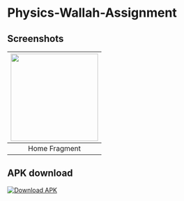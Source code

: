 # Physics-Wallah-Assignment


##
## Screenshots
| <img src="https://github.com/mZos/Physics-Wallah-Assignment/blob/master/Screenshot_2022-04-15-17-51-47-04_93ec5b5a828d09120602444681e49207.jpg" width="200" /> |
|:---:|
|Home Fragment|

## APK download
<!-- BEGIN LATEST DOWNLOAD BUTTON -->

[![Download APK](https://custom-icon-badges.herokuapp.com/badge/-Download-blue?style=for-the-badge&logo=download&logoColor=white "Download APK")](https://github.com/mZos/Physics-Wallah-Assignment/blob/master/PW%20Assignment_1.0.apk)

<!-- END LATEST DOWNLOAD BUTTON -->
